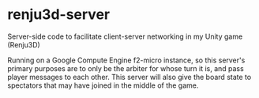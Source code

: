 # renju3d-server
Server-side code to facilitate client-server networking in my Unity game (Renju3D)

Running on a Google Compute Engine f2-micro instance, so this server's primary purposes are to only be the arbiter for whose turn it is, and pass player messages to each other. This server will also give the board state to spectators that may have joined in the middle of the game.
